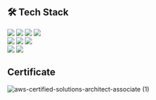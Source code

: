 ## 🛠 Tech Stack
<p>
  <img src="https://img.shields.io/badge/Spring Boot-6DB33F?style=flat-square&logo=Spring&logoColor=green"/>
  <img src="https://img.shields.io/badge/Java-007396?style=flat-square&logo=Java&logoColor=white"/>
  <img src="https://img.shields.io/badge/MySQL-4479A1?style=flat-square&logo=MySQL&logoColor=white"/>
  <img src="https://img.shields.io/badge/MongoDB-47A248?style=flat-square&logo=MongoDB&logoColor=white"/><br>
 <img src="https://img.shields.io/badge/Redis-DC382D?style=flat-square&logo=Redis&logoColor=white"/>
 <img src="https://img.shields.io/badge/Docker-2496ED?style=flat-square&logo=Docker&logoColor=white"/>
 <img src="https://img.shields.io/badge/Hibernate-59666C?style=flat-square&logo=Hibernate&logoColor=white"/>
<br>
<img src="https://img.shields.io/badge/Typescript-3178C6?style=flat-square&logo=Typescript&logoColor=white"/>
<img src="https://img.shields.io/badge/Nest-E0234E?style=flat-square&logo=NestJs&logoColor=white"/>
</p>

## Certificate 
![aws-certified-solutions-architect-associate (1)](https://github.com/cwangg897/cwangg897/assets/79621675/c0fbc2a7-5420-423c-a4ac-bfa01eb28ba4)


